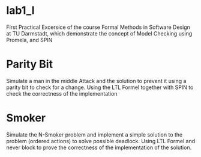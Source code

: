 # lab1_l
First Practical Excersice of  the course Formal Methods in Software Design at TU Darmstadt, which demonstrate the concept of Model Checking using Promela, and SPIN 

# Parity Bit
Simulate a man in the middle Attack and the solution to prevent it using a parity bit to check for a change.
Using the LTL Formel together with SPIN to check the correctness of the implementation

# Smoker
Simulate the N-Smoker problem and implement a simple solution to the problem (ordered actions) to solve possible deadlock. 
Using LTL Formel and never block to prove the correctness of the implementation of the solution.

